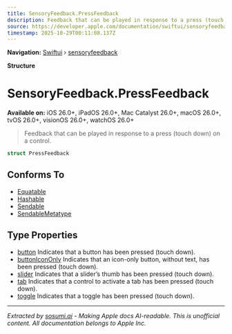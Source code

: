 ```yaml
---
title: SensoryFeedback.PressFeedback
description: Feedback that can be played in response to a press (touch down) on a control.
source: https://developer.apple.com/documentation/swiftui/sensoryfeedback/pressfeedback
timestamp: 2025-10-29T00:11:08.137Z
---
```


**Navigation:** [Swiftui](/documentation/swiftui) › [sensoryfeedback](/documentation/swiftui/sensoryfeedback)

**Structure**

# SensoryFeedback.PressFeedback

**Available on:** iOS 26.0+, iPadOS 26.0+, Mac Catalyst 26.0+, macOS 26.0+, tvOS 26.0+, visionOS 26.0+, watchOS 26.0+

> Feedback that can be played in response to a press (touch down) on a control.

```swift
struct PressFeedback
```

## Conforms To

- [Equatable](/documentation/Swift/Equatable)
- [Hashable](/documentation/Swift/Hashable)
- [Sendable](/documentation/Swift/Sendable)
- [SendableMetatype](/documentation/Swift/SendableMetatype)

## Type Properties

- [button](/documentation/swiftui/sensoryfeedback/pressfeedback/button) Indicates that a button has been pressed (touch down).
- [buttonIconOnly](/documentation/swiftui/sensoryfeedback/pressfeedback/buttonicononly) Indicates that an icon-only button, without text, has been pressed (touch down).
- [slider](/documentation/swiftui/sensoryfeedback/pressfeedback/slider) Indicates that a slider’s thumb has been pressed (touch down).
- [tab](/documentation/swiftui/sensoryfeedback/pressfeedback/tab) Indicates that a control to activate a tab has been pressed (touch down).
- [toggle](/documentation/swiftui/sensoryfeedback/pressfeedback/toggle) Indicates that a toggle has been pressed (touch down).

---

*Extracted by [sosumi.ai](https://sosumi.ai) - Making Apple docs AI-readable.*
*This is unofficial content. All documentation belongs to Apple Inc.*
